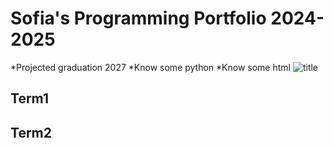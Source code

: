 # Sofia's Programming Portfolio 2024-2025
*Projected graduation 2027
*Know some python
*Know some html
![title](https://m.media-amazon.com/images/I/61GYXQErKOL._AC_UF1000,1000_QL80_.jpg)
## Term1

## Term2
